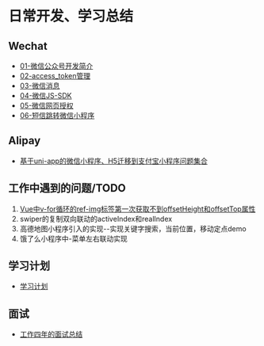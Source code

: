 # 日常开发、学习总结

## Wechat

* [01-微信公众号开发简介](./WeChat/01-微信公众号开发简介.md)
* [02-access_token管理](./WeChat/02-access_token管理.md)
* [03-微信消息](./WeChat/03-微信消息.md)
* [04-微信JS-SDK](./WeChat/04-微信JS-SDK.md)
* [05-微信网页授权](./WeChat/05-微信网页授权.md)
* [06-短信跳转微信小程序](./WeChat/06-短信跳转微信小程序.md)

## Alipay

* [基于uni-app的微信小程序、H5迁移到支付宝小程序问题集合](./Alipay/基于uni-app的微信小程序、H5迁移到支付宝小程序问题集合.md)

## 工作中遇到的问题/TODO

1. [Vue中v-for循环的ref-img标签第一次获取不到offsetHeight和offsetTop属性](./problemSummary/Vue中关于v-for中ref获取问题.md)
2. swiper的复制双向联动的activeIndex和realIndex
3. 高德地图小程序引入的实现--实现关键字搜索，当前位置，移动定点demo
4. 饿了么小程序中-菜单左右联动实现

## 学习计划

* [学习计划](./plan/2020-2-8.md)

## 面试

* [工作四年的面试总结](./interview/2020-3.md)